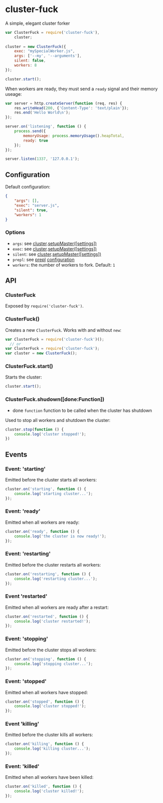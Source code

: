 cluster-fuck
============

A simple, elegant cluster forker

```javascript
var ClusterFuck = require('cluster-fuck'),
    cluster;
    
cluster = new ClusterFuck({
    exec: "mySpecialWorker.js",
    args: ['--my', '--arguments'],
    silent: false,
    workers: 8
});

cluster.start();
```

When workers are ready, they must send a `ready` signal and their memory useage:

```javascript
var server = http.createServer(function (req, res) {
    res.writeHead(200, {'Content-Type': 'text/plain'});
    res.end('Hello World\n');
});

server.on('listening', function () {
    process.send({
        memoryUsage: process.memoryUsage().heapTotal,
        ready: true
    });
});

server.listen(1337, '127.0.0.1');
```

## Configuration
Default configuration:
```json
{
    "args": [],
    "exec": "server.js",
    "silent": true,
    "workers": 1
}
```
### Options
* `args`: see [cluster](http://nodejs.org/api/cluster.html).[setupMaster([settings])](http://nodejs.org/api/cluster.html#cluster_cluster_setupmaster_settings)
* `exec`: see [cluster](http://nodejs.org/api/cluster.html).[setupMaster([settings])](http://nodejs.org/api/cluster.html#cluster_cluster_setupmaster_settings)
* `silent`: see [cluster](http://nodejs.org/api/cluster.html).[setupMaster([settings])](http://nodejs.org/api/cluster.html#cluster_cluster_setupmaster_settings)
* `prepl`: see [prepl](https://github.com/techjeffharris/prepl) [configuration](https://github.com/techjeffharris/prepl#configuration)
* `workers`: the number of workers to fork. Default: `1`

## API

### ClusterFuck
Exposed by `require('cluster-fuck')`.

### ClusterFuck()
Creates a new `ClusterFuck`.  Works with and without `new`:

```javascript
var ClusterFuck = require('cluster-fuck')();
  // or
var ClusterFuck = require('cluster-fuck');
var cluster = new ClusterFuck();
```

### ClusterFuck.start()
Starts the cluster:

```javascript
cluster.start();
```

### ClusterFuck.shudown([done:Function])
* done `function` function to be called when the cluster has shutdown

Used to stop all workers and shutdown the cluster:

```javascript
cluster.stop(function () {
    console.log('cluster stopped!');
})
```

## Events

### Event: 'starting'
Emitted before the cluster starts all workers:

```javascript
cluster.on('starting', function () {
    console.log('starting cluster...');
});
```

### Event: 'ready'
Emitted when all workers are ready:

```javascript
cluster.on('ready', function () {
    console.log('the cluster is now ready!');
});
```

### Event: 'restarting'
Emitted before the cluster restarts all workers:

```javascript
cluster.on('restarting', function () {
    console.log('restarting cluster...');
});
```

### Event 'restarted'
Emitted when all workers are ready after a restart:

```javascript
cluster.on('restarted', function () {
    console.log('cluster restarted!');
});
```

### Event: 'stopping'
Emitted before the cluster stops all workers:

```javascript
cluster.on('stopping', function () {
    console.log('stopping cluster...');
});
```

### Event: 'stopped'
Emitted when all workers have stopped:

```javascript
cluster.on('stopped', function () {
    console.log('cluster stopped!');
});
```

### Event 'killing'
Emitted before the cluster kills all workers:

```javascript
cluster.on('killing', function () {
    console.log('killing cluster...');
});
```
### Event: 'killed'
Emitted when all workers have been killed:

```javascript
cluster.on('killed', function () {
    console.log('cluster killed!');
});
```
